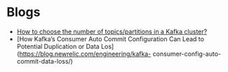 # Blogs

- [How to choose the number of topics/partitions in a Kafka cluster?](https://www.confluent.io/blog/how-choose-number-topics-partitions-kafka-cluster/)
- [How Kafka’s Consumer Auto Commit Configuration Can Lead to Potential Duplication or Data Los](https://blog.newrelic.com/engineering/kafka-
consumer-config-auto-commit-data-loss/)

